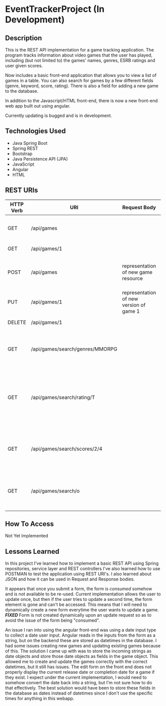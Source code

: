 # EventTrackerProject (In Development)

## Description

This is the REST API implementation for a game tracking application. The program tracks information about video games that the user has played, including (but not limited to) the games' names, genres, ESRB ratings and user given scores.

Now includes a basic front-end application that allows you to view a list of games in a table. You can also search for games by a few different fields (genre, keyword, score, rating). There is also a field for adding a new game to the database. 

In addition to the Javascript/HTML front-end, there is now a new front-end web app built out using angular.

Currently updating is bugged and is in development.

## Technologies Used

- Java Spring Boot
- Spring REST
- Bootstrap
- Java Persistence API (JPA)
- JavaScript
- Angular
- HTML


## REST URIs
|HTTP Verb | URI | Request Body | Response Body | Purpose | Status Codes |
|----------|-----|------------ | -------------- | ------- | ------------
|GET |/api/games|           | Retrieves a collection of all games| collection endpoint| 200 |
|GET |/api/games/1|       | game 1| retrieve endpoint | 200, 404 |
|POST |/api/games |representation of new game resource |description of the result of the operation | create endpoint | 201, 400 |
|PUT |/api/games/1 |representation of new version of game 1 | | update endpoint | 200, 404, 400 |
|DELETE |/api/games/1 | | | | delete routes| 204, 404, 400 |
|GET |/api/games/search/genres/MMORPG| |collection of all games with genre of MMORPG | collection endpoint| 200 |
|GET |/api/games/search/rating/T | | |collection of all games with ESRB rating of T collection endpoint | 200 |
|GET |/api/games/search/scores/2/4 | |collection of all games with user score between 2 and 4 | collection endpoint | 200 |
|GET |/api/games/search/o | |collection of all games that have the letter 'o' in their name | collection endpoint| 200 |


## How To Access

Not Yet Implemented

## Lessons Learned

In this project I've learned how to implement a basic REST API using Spring repositories, service layer and REST controllers I've also learned how to use POSTMAN to test the application using REST URI's. I also learned about JSON and how it can be used in Request and Response bodies.

It appears that once you submit a form, the form is *consumed* somehow and is not available to be re-used. Current implementation allows the user to update once, but then if the user tries to update a second time, the form element is gone and can't be accessed. This means that I will need to dynamically create a new form everytime the user wants to update a game. ***FIXED*** Form is not created dynamically upon an update request so as to avoid the issue of the form being "consumed".

An issue I ran into using the angular front-end was using a date input type to collect a date user input. Angular reads in the inputs from the form as a string, but on the backend these are stored as datetimes in the database. I had some issues creating new games and updating existing games because of this. The solution I came up with was to store the incoming strings as date objects and store those date objects as fields in the game object. This allowed me to create and update the games correctly with the correct datetimes, but it still has issues. The edit form on the front end does not properly display the current release date or completion date for a game if they exist. I expect under the current implementation, I would need to somehow convert the date back into a string, but I'm not sure how to do that effectively. The best solution would have been to store these fields in the database as dates instead of datetimes since I don't use the specific times for anything in this webapp.


